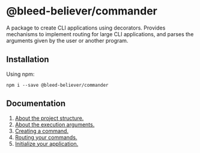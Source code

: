 # @bleed-believer/commander

A package to create CLI applications using decorators. Provides mechanisms to implement routing for large CLI applications, and parses the arguments given by the user or another program.

## Installation

Using npm:
```
npm i --save @bleed-believer/commander
```

## Documentation

1. [About the project structure.](/docs/commander/project-structure.md)
1. [About the execution arguments.](/docs/commander/execution-arguments.md)
1. [Creating a command.](/docs/commander/commands.md)
1. [Routing your commands.](/docs/commander/command-routing.md)
1. [Initialize your application.](/docs/commander/commander-class.md)